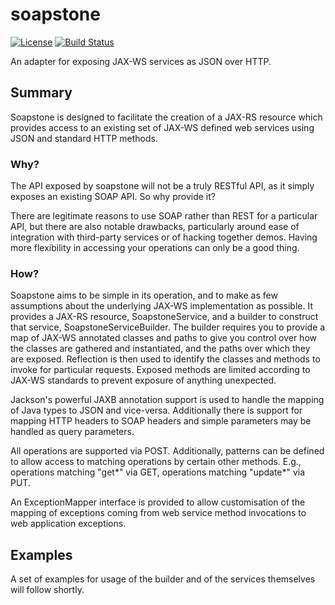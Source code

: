 # soapstone
[![License](https://img.shields.io/badge/License-Apache%202.0-blue.svg)](https://opensource.org/licenses/Apache-2.0)
[![Build Status](https://api.travis-ci.com/alfasoftware/soapstone.svg?branch=master)](https://travis-ci.com/alfasoftware/soapstone)

An adapter for exposing JAX-WS services as JSON over HTTP.

## Summary

Soapstone is designed to facilitate the creation of a JAX-RS resource which provides access to an existing set of JAX-WS defined web services using 
JSON and standard HTTP methods.

### Why?

The API exposed by soapstone will not be a truly RESTful API, as it simply exposes an existing SOAP API. So why provide it?

There are legitimate reasons to use SOAP rather than REST for a particular API, but there are also notable drawbacks, particularly around ease of 
integration with third-party services or of hacking together demos. Having more flexibility in accessing your operations can only be a good thing.

### How?

Soapstone aims to be simple in its operation, and to make as few assumptions about the underlying JAX-WS implementation as possible. It provides a 
JAX-RS resource, SoapstoneService, and a builder to construct that service, SoapstoneServiceBuilder. The builder requires you to provide a map 
of JAX-WS annotated classes and paths to give you control over how the classes are gathered and instantiated, and the paths over which they are 
exposed. Reflection is then used to identify the classes and methods to invoke for particular requests. Exposed methods are limited according
to JAX-WS standards to prevent exposure of anything unexpected.

Jackson's powerful JAXB annotation support is used to handle the mapping of Java types to JSON and vice-versa. Additionally there is support for 
mapping HTTP headers to SOAP headers and simple parameters may be handled as query parameters.

All operations are supported via POST. Additionally, patterns can be defined to allow access to matching operations by certain other methods. E.g., 
operations matching "get*" via GET, operations matching "update*" via PUT.

An ExceptionMapper interface is provided to allow customisation of the mapping of exceptions coming from web service method invocations to 
web application exceptions.

## Examples

A set of examples for usage of the builder and of the services themselves will follow shortly.
